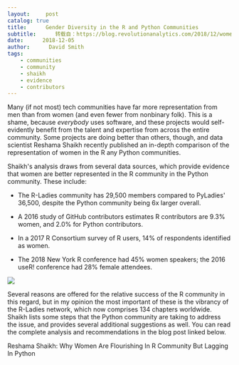 ```yaml
---
layout:     post
catalog: true
title:      Gender Diversity in the R and Python Communities
subtitle:      转载自：https://blog.revolutionanalytics.com/2018/12/women-and-r.html
date:      2018-12-05
author:      David Smith
tags:
    - communities
    - community
    - shaikh
    - evidence
    - contributors
---
```


Many (if not most) tech communities have far more representation from men than from women (and even fewer from nonbinary folk). This is a shame, because *everybody* uses software, and these projects would self-evidently benefit from the talent and expertise from across the entire community. Some projects are doing better than others, though, and data scientist Reshama Shaikh recently published an in-depth comparison of the representation of women in the R any Python communities.

Shaikh's analysis draws from several data sources, which provide evidence that women are better represented in the R community in the Python community. These include:

- The R-Ladies community has 29,500 members compared to PyLadies' 36,500, despite the Python community being 6x larger overall.

- A 2016 study of GitHub contributors estimates R contributors are 9.3% women, and 2.0% for Python contributors.

- In a 2017 R Consortium survey of R users, 14% of respondents identified as women.

- The 2018 New York R conference had 45% women speakers; the 2016 useR! conference had 28% female attendees. 


![](https://revolution-computing.typepad.com/.a/6a010534b1db25970b022ad37f54ba200c-800wi)


Several reasons are offered for the relative success of the R community in this regard, but in my opinion the most important of these is the vibrancy of the R-Ladies network, which now comprises 134 chapters worldwide. Shaikh lists some steps that the Python community are taking to address the issue, and provides several additional suggestions as well. You can read the complete analysis and recommendations in the blog post linked below. 

Reshama Shaikh: Why Women Are Flourishing In R Community But Lagging In Python

